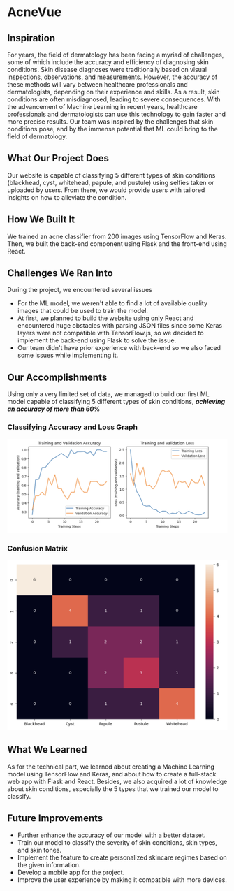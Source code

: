 # AcneVue

## Inspiration
For years, the field of dermatology has been facing a myriad of challenges, some of which include the accuracy and efficiency of diagnosing skin conditions. Skin disease diagnoses were traditionally based on visual inspections, observations, and measurements. However, the accuracy of these methods will vary between healthcare professionals and dermatologists, depending on their experience and skills. As a result, skin conditions are often misdiagnosed, leading to severe consequences. With the advancement of Machine Learning in recent years, healthcare professionals and dermatologists can use this technology to gain faster and more precise results. Our team was inspired by the challenges that skin conditions pose, and by the immense potential that ML could bring to the field of dermatology.

## What Our Project Does
Our website is capable of classifying 5 different types of skin conditions (blackhead, cyst, whitehead, papule, and pustule) using selfies taken or uploaded by users. From there, we would provide users with tailored insights on how to alleviate the condition.

## How We Built It
We trained an acne classifier from 200 images using TensorFlow and Keras. Then, we built the back-end component using Flask and the front-end using React.

## Challenges We Ran Into
During the project, we encountered several issues
- For the ML model, we weren't able to find a lot of available quality images that could be used to train the model.
- At first, we planned to build the website using only React and encountered huge obstacles with parsing JSON files since some Keras layers were not compatible with TensorFlow.js, so we decided to implement the back-end using Flask to solve the issue.
- Our team didn't have prior experience with back-end so we also faced some issues while implementing it.
  
## Our Accomplishments
Using only a very limited set of data, we managed to build our first ML model capable of classifying 5 different types of skin conditions, _**achieving an accuracy of more than 60%**_ 

### Classifying Accuracy and Loss Graph
<img style="center" src="analysis/accuracy_graph.png" alt="Accuracy Graph" width="600px"/> 

### Confusion Matrix
<img style="center" src="analysis/confusion_matrix.png" alt="Homepage" width="600px"/> <br>


## What We Learned
As for the technical part, we learned about creating a Machine Learning model using TensorFlow and Keras, and about how to create a full-stack web app with Flask and React. Besides, we also acquired a lot of knowledge about skin conditions, especially the 5 types that we trained our model to classify.

## Future Improvements
- Further enhance the accuracy of our model with a better dataset.
- Train our model to classify the severity of skin conditions, skin types, and skin tones.
- Implement the feature to create personalized skincare regimes based on the given information.
- Develop a mobile app for the project.
- Improve the user experience by making it compatible with more devices.
